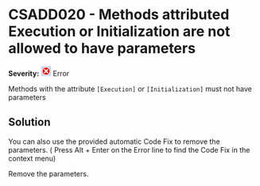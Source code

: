 # CSADD020 - Methods attributed Execution or Initialization are not allowed to have parameters

**Severity:** ![Error](../images/Error.png) Error

Methods with the attribute `[Execution]` or `[Initialization]` must not have parameters

## Solution

You can also use the provided automatic Code Fix to remove the parameters. ( Press Alt + Enter on the Error line to find the Code Fix in the context menu) 


Remove the parameters.